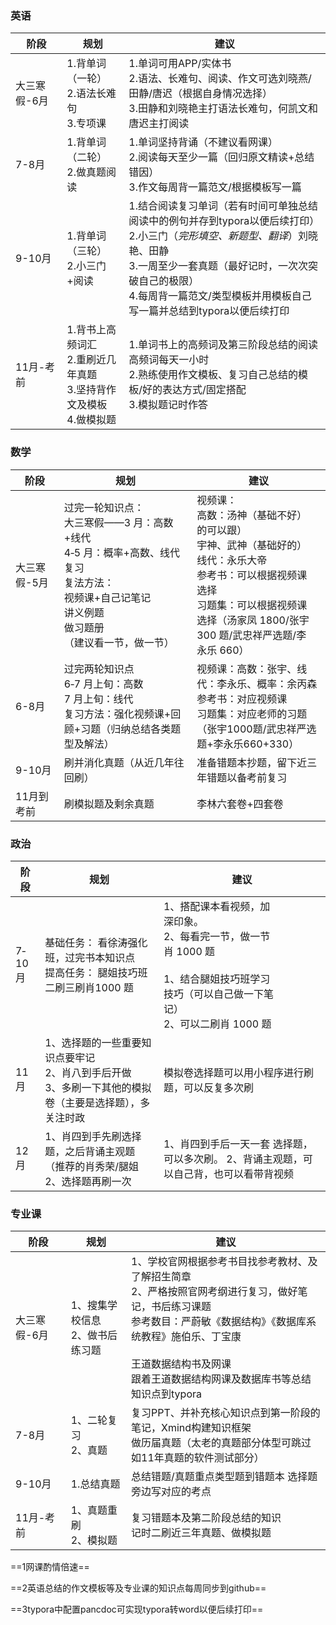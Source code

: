  

### 英语

 

| 阶段         | 规划                                                         | 建议                                                         |
| ------------ | ------------------------------------------------------------ | ------------------------------------------------------------ |
| 大三寒假-6月 | 1.背单词（一轮）<br />2.语法长难句<br />3.专项课             | 1.单词可用APP/实体书<br />2.语法、长难句、阅读、作文可选刘晓燕/田静/唐迟（根据自身情况选择）<br />3.田静和刘晓艳主打语法长难句，何凯文和唐迟主打阅读 |
| 7-8月        | 1.背单词（二轮）<br />2.做真题阅读                           | 1.单词坚持背诵（不建议看网课）<br />2.阅读每天至少一篇（回归原文精读+总结错因）<br />3.作文每周背一篇范文/根据模板写一篇 |
| 9-10月       | 1.背单词（三轮）<br />2.小三门+阅读                          | 1.结合阅读复习单词（若有时间可单独总结阅读中的例句并存到typora以便后续打印）<br />2.小三门（*完形填空、新题型、翻译*）刘晓艳、田静<br />3.一周至少一套真题（最好记时，一次次突破自己的极限）<br />4.每周背一篇范文/类型模板并用模板自己写一篇并总结到typora以便后续打印<br /> |
| 11月-考前    | 1.背书上高频词汇<br />2.重刷近几年真题<br />3.坚持背作文及模板<br />4.做模拟题 | 1.单词书上的高频词及第三阶段总结的阅读高频词每天一小时<br />2.熟练使用作文模板、复习自己总结的模板/好的表达方式/固定搭配<br />3.模拟题记时作答 |



### 数学

| 阶段         | 规划                                                         | 建议                                                         |
| ------------ | ------------------------------------------------------------ | ------------------------------------------------------------ |
| 大三寒假-5月 | 过完一轮知识点：<br/>大三寒假——3 月：高数+线代<br/>4‐5 月：概率+高数、线代复习<br/>复法方法：<br/>视频课+自己记笔记<br/>讲义例题<br/>做习题册<br/>（建议看一节，做一节） | 视频课：<br/>高数：汤神（基础不好）<br/>的可以跟）<br/>宇神、武神（基础好的）<br/>线代：永乐大帝<br/>参考书：可以根据视频课<br/>选择<br/>习题集：可以根据视频课<br/>选择（汤家凤 1800/张宇<br/>300 题/武忠祥严选题/李<br/>永乐 660） |
| 6-8月        | 过完两轮知识点<br/>6‐7 月上旬：高数<br/>7 月上旬：线代<br/>复习方法：强化视频课+回顾+习题（归纳总结各类题型及解法） | 视频课：高数：张宇、线代：李永乐、概率：余丙森<br/>参考书：对应视频课<br/>习题集：对应老师的习题<br/>（张宇1000题/武忠祥严选题+李永乐660+330） |
| 9-10月       | 刷并消化真题（从近几年往回刷）                               | 准备错题本抄题，留下近三年错题以备考前复习                   |
| 11月到考前   | 刷模拟题及剩余真题                                           | 李林六套卷+四套卷                                            |



### 政治



| 阶段   | 规划                                                         | 建议                                                         |
| ------ | ------------------------------------------------------------ | ------------------------------------------------------------ |
| 7‐10月 | 基础任务： 看徐涛强化班，过完书本知识点 <br />提高任务： 腿姐技巧班  <br />二刷三刷肖1000 题 | 1、搭配课本看视频，加<br/>深印象。<br/>2、每看完一节，做一节<br/>肖 1000 题<br/><br/>1、结合腿姐技巧班学习<br/>技巧（可以自己做一下笔<br/>记）<br/>2、可以二刷肖 1000 题 |
| 11 月  | 1、选择题的一些重要知识点要牢记<br/>2、肖八到手后开做<br/>3、多刷一下其他的模拟卷（主要是选择题），多关注时政 | 模拟卷选择题可以用小程序进行刷题，可以反复多次刷             |
| 12 月  | 1、肖四到手先刷选择题，之后背诵主观题（推荐的肖秀荣/腿姐<br/>2、选择题再刷一次 | 1、肖四到手后一天一套 选择题，可以多次刷。  2、背诵主观题，可以自己背，也可以看带背视频 |



### 专业课

 

| 阶段         | 规划                                | 建议                                                         |
| ------------ | ----------------------------------- | ------------------------------------------------------------ |
| 大三寒假-6月 | 1、搜集学校信息<br/>2、做书后练习题 | 1、学校官网根据参考书目找参考教材、及了解招生简章<br/>2、严格按照官网考纲进行复习，做好笔记，书后练习课题<br />参考数目：严蔚敏《数据结构》《数据库系统教程》施伯乐、丁宝康 <br /><br />王道数据结构书及网课<br />跟着王道数据结构网课及数据库书等总结知识点到typora |
| 7-8月        | 1、二轮复习<br />2、真题            | 复习PPT、并补充核心知识点到第一阶段的笔记，Xmind构建知识框架<br />做历届真题（太老的真题部分体型可跳过如11年真题的软件测试部分） |
| 9-10月       | 1.总结真题                          | 总结错题/真题重点类型题到错题本  选择题旁边写对应的考点      |
| 11月-考前    | 1、真题重刷<br/>2、模拟题           | 复习错题本及第二阶段总结的知识<br />记时二刷近三年真题、做模拟题 |





 ==1网课酌情倍速==

==2英语总结的作文模板等及专业课的知识点每周同步到github==

==3typora中配置pancdoc可实现typora转word以便后续打印==

 

 

 

 

 

 

 

 

 

 

 

 

 

 

 

 

 

 

 

 

 

 

 



 